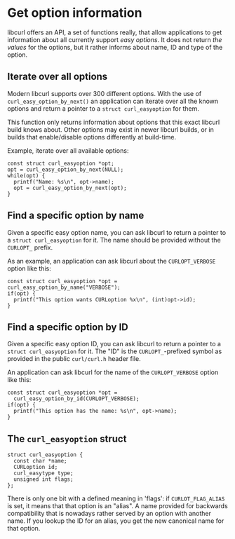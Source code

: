 # Get option information

libcurl offers an API, a set of functions really, that allow applications to
get information about all currently support *easy options*. It does not return
*the values* for the options, but it rather informs about name, ID and type of
the option.

## Iterate over all options

Modern libcurl supports over 300 different options. With the use of
`curl_easy_option_by_next()` an application can iterate over all the known
options and return a pointer to a `struct curl_easyoption` for them.

This function only returns information about options that this exact libcurl
build knows about. Other options may exist in newer libcurl builds, or in
builds that enable/disable options differently at build-time.

Example, iterate over all available options:

    const struct curl_easyoption *opt;
    opt = curl_easy_option_by_next(NULL);
    while(opt) {
      printf("Name: %s\n", opt->name);
      opt = curl_easy_option_by_next(opt);
    }

## Find a specific option by name

Given a specific easy option name, you can ask libcurl to return a pointer to
a `struct curl_easyoption` for it. The name should be provided without the
`CURLOPT_` prefix.

As an example, an application can ask libcurl about the `CURLOPT_VERBOSE`
option like this:

    const struct curl_easyoption *opt = curl_easy_option_by_name("VERBOSE");
    if(opt) {
      printf("This option wants CURLoption %x\n", (int)opt->id);
    }

## Find a specific option by ID

Given a specific easy option ID, you can ask libcurl to return a pointer to a
`struct curl_easyoption` for it. The "ID" is the `CURLOPT_`-prefixed symbol as
provided in the public `curl/curl.h` header file.

An application can ask libcurl for the name of the `CURLOPT_VERBOSE` option
like this:

    const struct curl_easyoption *opt =
      curl_easy_option_by_id(CURLOPT_VERBOSE);
    if(opt) {
      printf("This option has the name: %s\n", opt->name);
    }

## The `curl_easyoption` struct

    struct curl_easyoption {
      const char *name;
      CURLoption id;
      curl_easytype type;
      unsigned int flags;
    };

There is only one bit with a defined meaning in 'flags': if
`CURLOT_FLAG_ALIAS` is set, it means that that option is an "alias". A name
provided for backwards compatibility that is nowadays rather served by an
option with another name. If you lookup the ID for an alias, you get the new
canonical name for that option.
